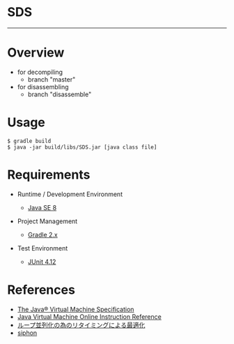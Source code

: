 # SDS

---
# Overview

* for decompiling
    * branch "master"
* for disassembling
    * branch "disassemble"


# Usage

    $ gradle build
    $ java -jar build/libs/SDS.jar [java class file]


# Requirements

* Runtime / Development Environment
    * [Java SE 8](http://www.oracle.com/technetwork/java/javase/overview/index.html)

* Project Management
    * [Gradle 2.x](http://gradle.org/)

* Test Environment
    * [JUnit 4.12](http://junit.org/junit4/)



# References

* [The Java® Virtual Machine Specification](https://docs.oracle.com/javase/specs/jvms/se8/html/index.html)
* [Java Virtual Machine Online Instruction Reference](http://cs.au.dk/~mis/dOvs/jvmspec/ref-Java.html)
* [ループ並列化の為のリタイミングによる最適化](http://www.is.titech.ac.jp/~sassa/lab/papers-written/09M37040-ikarashi.pdf)
* [siphon](https://github.com/tamada/siphon)